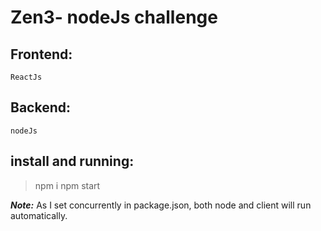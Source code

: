 # Zen3- nodeJs challenge

## Frontend: 
```
ReactJs
```

## Backend:
```
nodeJs
```

## install and running:
> npm i
> npm start

***Note:*** As I set concurrently in package.json, both node and client will run automatically.